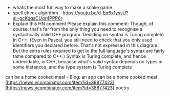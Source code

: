 - whats the most fun way to make a snake game
- spell check algorithm - https://youtu.be/d-Eq6x1yssU?si=gcKgqsCUqr4PPP6r
- Explain this HN comment
Please explain this comment: Though, of course, that's far from the only thing you need to recognise a syntactically valid C++ program. Deciding on syntax is Turing complete in C++. (Even in Pascal, you still need to check that you only used identifiers you declared before. That's not expressed in this diagram. But the extra rules required to get to the full language's syntax are fairly tame compared to C++.) Syntax is Turing complete, and hence undecidable, in C++, because what's valid syntax depends on types in some instances, and the type system is Turing complete


can be a home cooked meal - Blog: an app can be a home cooked meal [https://news.ycombinator.com/item?id=38877423](https://news.ycombinator.com/item?id=38877423) poetry